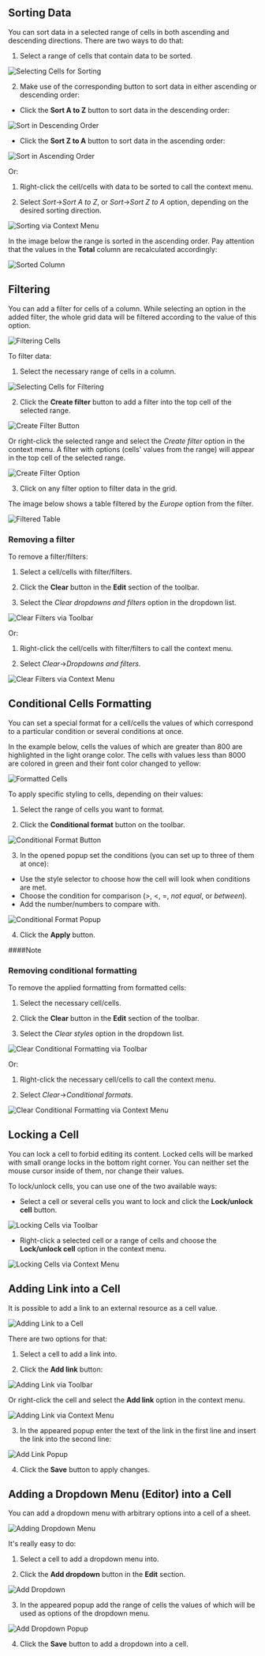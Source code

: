 ## Sorting Data

You can sort data in a selected range of cells in both ascending and descending directions. There are two ways to do that:

1) Select a range of cells that contain data to be sorted.

![Selecting Cells for Sorting](img/select_for_sorting.png)

2) Make use of the corresponding button to sort data in either ascending or descending order:

- Click the **Sort A to Z** button to sort data in the descending order:

![Sort in Descending Order](img/sort_desc.png)

- Click the **Sort Z to A** button to sort data in the ascending order:

![Sort in Ascending Order](img/sort_asc.png)

Or:

1) Right-click the cell/cells with data to be sorted to call the context menu.

2) Select *Sort*->*Sort A to Z*, or *Sort*->*Sort Z to A* option, depending on the desired sorting direction.

![Sorting via Context Menu](img/sort_via_menu.png)

In the image below the range is sorted in the ascending order. Pay attention that the values in the **Total** column are recalculated accordingly:

![Sorted Column](img/sorted_range_of_cells.png)

## Filtering 

You can add a filter for cells of a column. While selecting an option in the added filter, the whole grid data will be filtered according to the value of this option.

![Filtering Cells](img/cell_with_filter.png)

To filter data:

1) Select the necessary range of cells in a column.

![Selecting Cells for Filtering](img/select_for_filtering.png)

2) Click the **Create filter** button to add a filter into the top cell of the selected range.

![Create Filter Button](img/create_filter_button.png)

Or right-click the selected range and select the *Create filter* option in the context menu. A filter with options (cells' values from the range) will appear in the top cell of the selected range.

![Create Filter Option](img/create_filter_option.png)

3) Click on any filter option to filter data in the grid.

The image below shows a table filtered by the *Europe* option from the filter.

![Filtered Table](img/filtered_sheet.png)

### Removing a filter

To remove a filter/filters:

1) Select a cell/cells with filter/filters.

2) Click the **Clear** button in the **Edit** section of the toolbar.

3) Select the *Clear dropdowns and filters* option in the dropdown list.

![Clear Filters via Toolbar](img/clear_formatting.png)

Or:

1) Right-click the cell/cells with filter/filters to call the context menu.

2) Select *Clear*->*Dropdowns and filters*.

![Clear Filters via Context Menu](img/clear_conditional_format.png)


## Conditional Cells Formatting 

You can set a special format for a cell/cells the values of which correspond to a particular condition or several conditions at once. 

In the example below, cells the values of which are greater than 800 are highlighted in the light orange color. The cells with values less than 8000 are colored in green and their font color changed to yellow:

![Formatted Cells](img/conditional_formatting_result.png)

To apply specific styling to cells, depending on their values:

1) Select the range of cells you want to format.

2) Click the **Conditional format** button on the toolbar. 

![Conditional Format Button](img/conditional_format_button.png)     

3) In the opened popup set the conditions (you can set up to three of them at once):

- Use the style selector to choose how the cell will look when conditions are met.
- Choose the condition for comparison (>, <, =, *not equal*, or *between*). 
- Add the number/numbers to compare with.

![Conditional Format Popup](img/conditional_format_popup.png)    


4) Click the **Apply** button.

####Note

<!---Pay attention that in case some of conditions intersect, only the last of them will be applied.--->


### Removing conditional formatting

To remove the applied formatting from formatted cells:

1) Select the necessary cell/cells.

2) Click the **Clear** button in the **Edit** section of the toolbar.

3) Select the *Clear styles* option in the dropdown list.

![Clear Conditional Formatting via Toolbar](img/clear_formatting.png)

Or:

1) Right-click the necessary cell/cells to call the context menu.

2) Select *Clear*->*Conditional formats*.

![Clear Conditional Formatting via Context Menu](img/clear_conditional_format.png)


## Locking a Cell

You can lock a cell to forbid editing its content. Locked cells will be marked with small orange locks in the bottom right corner. You can neither set the mouse cursor inside of them, nor change their values.

To lock/unlock cells, you can use one of the two available ways: 

- Select a cell or several cells you want to lock and click the **Lock/unlock cell** button.

![Locking Cells via Toolbar](img/lock_cell_button.png)

- Right-click a selected cell or a range of cells and choose the **Lock/unlock cell** option in the context menu.

![Locking Cells via Context Menu](img/lock_cells_option.png)


## Adding Link into a Cell

It is possible to add a link to an external resource as a cell value. 

![Adding Link to a Cell](img/cell_with_link.png)

There are two options for that:

1) Select a cell to add a link into.

2) Click the **Add link** button:         
                 
![Adding Link via Toolbar](img/add_link_button.png)          

Or right-click the cell and select the **Add link** option in the context menu.

![Adding Link via Context Menu](img/add_link_option.png)

3) In the appeared popup enter the text of the link in the first line and insert the link into the second line:  

![Add Link Popup](img/add_link_popup.png)

4) Click the **Save** button to apply changes.

## Adding a Dropdown Menu (Editor) into a Cell

You can add a dropdown menu with arbitrary options into a cell of a sheet.

![Adding Dropdown Menu](img/add_cell_editor.png)

It's really easy to do:

1) Select a cell to add a dropdown menu into.

2) Click the **Add dropdown** button in the **Edit** section.

![Add Dropdown](img/add_cell_editor.png)     

3) In the appeared popup add the range of cells the values of which will be used as options of the dropdown menu.

![Add Dropdown Popup](img/dropdown_popup.png)     

4) Click the **Save** button to add a dropdown into a cell.
